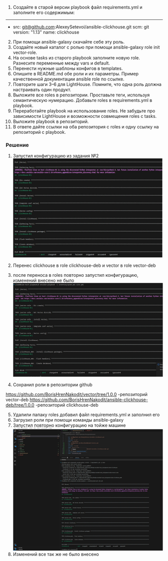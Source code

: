 1. Создайте в старой версии playbook файл requirements.yml и заполните его содержимым:

---
  - src: git@github.com:AlexeySetevoi/ansible-clickhouse.git
    scm: git
    version: "1.13"
    name: clickhouse 
2. При помощи ansible-galaxy скачайте себе эту роль.
3. Создайте новый каталог с ролью при помощи ansible-galaxy role init vector-role.
4. На основе tasks из старого playbook заполните новую role. Разнесите переменные между vars и default.
5. Перенести нужные шаблоны конфигов в templates.
6. Опишите в README.md обе роли и их параметры. Пример качественной документации ansible role по ссылке.
7. Повторите шаги 3–6 для LightHouse. Помните, что одна роль должна настраивать один продукт.
8. Выложите все roles в репозитории. Проставьте теги, используя семантическую нумерацию. Добавьте roles в requirements.yml в playbook.
9. Переработайте playbook на использование roles. Не забудьте про зависимости LightHouse и возможности совмещения roles с tasks.
10. Выложите playbook в репозиторий.
11. В ответе дайте ссылки на оба репозитория с roles и одну ссылку на репозиторий с playbook.
### Решение 

1. Запустил конфигурацию из задания №2
![1](./img/1.jpg)
2. Перенес clickhouse в role clickhouse-deb и vector в role vector-deb
3. после переноса в roles повторно запустил конфигурацию, изменений внесено не было
![3](./img/3.jpg)

4. Сохранил роли в репозитории github

https://github.com/BorisHrenNakodit/vector/tree/1.0.0                 -репозиторий vector-deb
https://github.com/BorisHrenNakodit/ansible-clickhouse-deb/tree/1.0.0 -репозиторий clickhouse-deb

5. Удалили папаку roles добавил файл requirements.yml и заполнил его
6. Загрузил роли при помощи команды  ansible-galaxy 
7. Запустил повторно конфигурацию на тойже машине
![7](./img/5.jpg)
8. Изменений все так же не было внесено 

